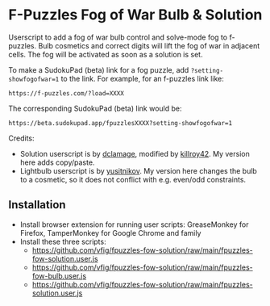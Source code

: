 # F-Puzzles Fog of War Bulb & Solution
Userscript to add a fog of war bulb control and solve-mode fog to f-puzzles. Bulb cosmetics and correct digits will lift the fog of war in adjacent cells. The fog will be activated as soon as a solution is set.

To make a SudokuPad (beta) link for a fog puzzle, add `?setting-showfogofwar=1` to the link. For example, for an f-puzzles link like:

    https://f-puzzles.com/?load=XXXX

The corresponding SudokuPad (beta) link would be:

    https://beta.sudokupad.app/fpuzzlesXXXX?setting-showfogofwar=1

Credits:
- Solution userscript is by [dclamage](https://gist.github.com/dclamage/63cc6241752dbeb1214328f4ae655cf7), modified by [killroy42](https://gist.github.com/killroy42/7c86b25da1c76f7173c51714c2bd615f). My version here adds copy/paste.
- Lightbulb userscript is by [yusitnikov](https://github.com/yusitnikov/fpuzzles-fow-bulb). My version here changes the bulb to a cosmetic, so it does not conflict with e.g. even/odd constraints.

## Installation
- Install browser extension for running user scripts: GreaseMonkey for Firefox, TamperMonkey for Google Chrome and family
- Install these three scripts:
  + https://github.com/vfig/fpuzzles-fow-solution/raw/main/fpuzzles-fow-solution.user.js
  + https://github.com/vfig/fpuzzles-fow-solution/raw/main/fpuzzles-fow-bulb.user.js
  + https://github.com/vfig/fpuzzles-fow-solution/raw/main/fpuzzles-solution.user.js
